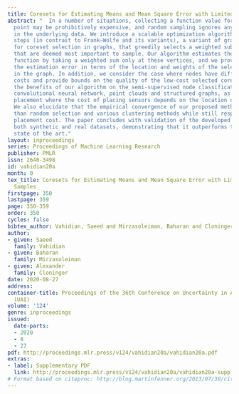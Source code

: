 ```yaml
---
title: Coresets for Estimating Means and Mean Square Error with Limited Greedy Samples
abstract: "  In a number of situations, collecting a function value for every data
  point may be prohibitively expensive, and random sampling ignores any structure
  in the underlying data. We introduce a scalable optimization algorithm with no correction
  steps (in contrast to Frank–Wolfe and its variants), a variant of gradient ascent
  for coreset selection in graphs, that greedily selects a weighted subset of vertices
  that are deemed most important to sample. Our algorithm estimates the mean of the
  function by taking a weighted sum only at these vertices, and we provably bound
  the estimation error in terms of the location and weights of the selected vertices
  in the graph. In addition, we consider the case where nodes have different selection
  costs and provide bounds on the quality of the low-cost selected coresets. We demonstrate
  the benefits of our algorithm on the semi-supervised node classification of graph
  convolutional neural network, point clouds and structured graphs, as well as sensor
  placement where the cost of placing sensors depends on the location of the placement.
  We also elucidate that the empirical convergence of our proposed method is faster
  than random selection and various clustering methods while still respecting sensor
  placement cost. The paper concludes with validation of the developed algorithm on
  both synthetic and real datasets, demonstrating that it outperforms the current
  state of the art."
layout: inproceedings
series: Proceedings of Machine Learning Research
publisher: PMLR
issn: 2640-3498
id: vahidian20a
month: 0
tex_title: Coresets for Estimating Means and Mean Square Error with Limited Greedy
  Samples
firstpage: 350
lastpage: 359
page: 350-359
order: 350
cycles: false
bibtex_author: Vahidian, Saeed and Mirzasoleiman, Baharan and Cloninger, Alexander
author:
- given: Saeed
  family: Vahidian
- given: Baharan
  family: Mirzasoleiman
- given: Alexander
  family: Cloninger
date: 2020-08-27
address: 
container-title: Proceedings of the 36th Conference on Uncertainty in Artificial Intelligence
  (UAI)
volume: '124'
genre: inproceedings
issued:
  date-parts:
  - 2020
  - 8
  - 27
pdf: http://proceedings.mlr.press/v124/vahidian20a/vahidian20a.pdf
extras:
- label: Supplementary PDF
  link: http://proceedings.mlr.press/v124/vahidian20a/vahidian20a-supp.pdf
# Format based on citeproc: http://blog.martinfenner.org/2013/07/30/citeproc-yaml-for-bibliographies/
---
```

